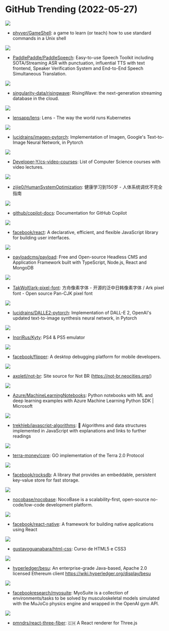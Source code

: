 # GitHub Trending (2022-05-27)

![](https://img.shields.io/badge/Shell-New%20153-green?style=flat-square&logo=appveyor)
- [phyver/GameShell](https://github.com/phyver/GameShell): a game to learn (or teach) how to use standard commands in a Unix shell

![](https://img.shields.io/badge/C%2B%2B-New%20233-green?style=flat-square&logo=appveyor)
- [PaddlePaddle/PaddleSpeech](https://github.com/PaddlePaddle/PaddleSpeech): Easy-to-use Speech Toolkit including SOTA/Streaming ASR with punctuation, influential TTS with text frontend, Speaker Verification System and End-to-End Speech Simultaneous Translation.

![](https://img.shields.io/badge/Rust-New%20228-green?style=flat-square&logo=appveyor)
- [singularity-data/risingwave](https://github.com/singularity-data/risingwave): RisingWave: the next-generation streaming database in the cloud.

![](https://img.shields.io/badge/TypeScript-New%2093-green?style=flat-square&logo=appveyor)
- [lensapp/lens](https://github.com/lensapp/lens): Lens - The way the world runs Kubernetes

![](https://img.shields.io/badge/Python-New%20665-green?style=flat-square&logo=appveyor)
- [lucidrains/imagen-pytorch](https://github.com/lucidrains/imagen-pytorch): Implementation of Imagen, Google's Text-to-Image Neural Network, in Pytorch

![](https://img.shields.io/badge/none-New%2053-green?style=flat-square&logo=appveyor)
- [Developer-Y/cs-video-courses](https://github.com/Developer-Y/cs-video-courses): List of Computer Science courses with video lectures.

![](https://img.shields.io/badge/none-New%20307-green?style=flat-square&logo=appveyor)
- [zijie0/HumanSystemOptimization](https://github.com/zijie0/HumanSystemOptimization): 健康学习到150岁 - 人体系统调优不完全指南

![](https://img.shields.io/badge/Python-New%20184-green?style=flat-square&logo=appveyor)
- [github/copilot-docs](https://github.com/github/copilot-docs): Documentation for GitHub Copilot

![](https://img.shields.io/badge/JavaScript-New%2060-green?style=flat-square&logo=appveyor)
- [facebook/react](https://github.com/facebook/react): A declarative, efficient, and flexible JavaScript library for building user interfaces.

![](https://img.shields.io/badge/TypeScript-New%20368-green?style=flat-square&logo=appveyor)
- [payloadcms/payload](https://github.com/payloadcms/payload): Free and Open-source Headless CMS and Application Framework built with TypeScript, Node.js, React and MongoDB

![](https://img.shields.io/badge/Python-New%2095-green?style=flat-square&logo=appveyor)
- [TakWolf/ark-pixel-font](https://github.com/TakWolf/ark-pixel-font): 方舟像素字体 - 开源的泛中日韩像素字体 / Ark pixel font - Open source Pan-CJK pixel font

![](https://img.shields.io/badge/Python-New%2082-green?style=flat-square&logo=appveyor)
- [lucidrains/DALLE2-pytorch](https://github.com/lucidrains/DALLE2-pytorch): Implementation of DALL-E 2, OpenAI's updated text-to-image synthesis neural network, in Pytorch

![](https://img.shields.io/badge/C%2B%2B-New%20139-green?style=flat-square&logo=appveyor)
- [InoriRus/Kyty](https://github.com/InoriRus/Kyty): PS4 & PS5 emulator

![](https://img.shields.io/badge/TypeScript-New%20208-green?style=flat-square&logo=appveyor)
- [facebook/flipper](https://github.com/facebook/flipper): A desktop debugging platform for mobile developers.

![](https://img.shields.io/badge/JavaScript-New%2034-green?style=flat-square&logo=appveyor)
- [axoletl/not-br](https://github.com/axoletl/not-br): Site source for Not BR (https://not-br.neocities.org/)

![](https://img.shields.io/badge/Jupyter%20Notebook-New%2019-green?style=flat-square&logo=appveyor)
- [Azure/MachineLearningNotebooks](https://github.com/Azure/MachineLearningNotebooks): Python notebooks with ML and deep learning examples with Azure Machine Learning Python SDK | Microsoft

![](https://img.shields.io/badge/JavaScript-New%20191-green?style=flat-square&logo=appveyor)
- [trekhleb/javascript-algorithms](https://github.com/trekhleb/javascript-algorithms): 📝 Algorithms and data structures implemented in JavaScript with explanations and links to further readings

![](https://img.shields.io/badge/JavaScript-New%2069-green?style=flat-square&logo=appveyor)
- [terra-money/core](https://github.com/terra-money/core): GO implementation of the Terra 2.0 Protocol

![](https://img.shields.io/badge/C%2B%2B-New%2013-green?style=flat-square&logo=appveyor)
- [facebook/rocksdb](https://github.com/facebook/rocksdb): A library that provides an embeddable, persistent key-value store for fast storage.

![](https://img.shields.io/badge/TypeScript-New%20186-green?style=flat-square&logo=appveyor)
- [nocobase/nocobase](https://github.com/nocobase/nocobase): NocoBase is a scalability-first, open-source no-code/low-code development platform.

![](https://img.shields.io/badge/JavaScript-New%2021-green?style=flat-square&logo=appveyor)
- [facebook/react-native](https://github.com/facebook/react-native): A framework for building native applications using React

![](https://img.shields.io/badge/HTML-New%2021-green?style=flat-square&logo=appveyor)
- [gustavoguanabara/html-css](https://github.com/gustavoguanabara/html-css): Curso de HTML5 e CSS3

![](https://img.shields.io/badge/Java-New%207-green?style=flat-square&logo=appveyor)
- [hyperledger/besu](https://github.com/hyperledger/besu): An enterprise-grade Java-based, Apache 2.0 licensed Ethereum client https://wiki.hyperledger.org/display/besu

![](https://img.shields.io/badge/Python-New%2034-green?style=flat-square&logo=appveyor)
- [facebookresearch/myosuite](https://github.com/facebookresearch/myosuite): MyoSuite is a collection of environments/tasks to be solved by musculoskeletal models simulated with the MuJoCo physics engine and wrapped in the OpenAI gym API.

![](https://img.shields.io/badge/TypeScript-New%2018-green?style=flat-square&logo=appveyor)
- [pmndrs/react-three-fiber](https://github.com/pmndrs/react-three-fiber): 🇨🇭 A React renderer for Three.js

